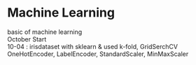 # Machine Learning  
basic of machine learning  
October Start  
10-04 : irisdataset with sklearn & used k-fold, GridSerchCV  
        OneHotEncoder, LabelEncoder, StandardScaler, MinMaxScaler
